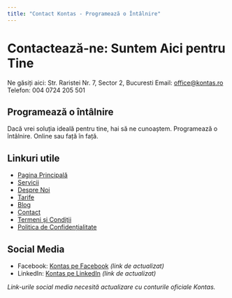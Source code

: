 ```yaml
---
title: "Contact Kontas - Programează o Întâlnire"
---
```

<!-- Hreflang tags for SEO -->
<!--
<link rel="alternate" href="https://kontas.ro/contact/" hreflang="ro-RO" />
<link rel="alternate" href="https://kontas.ro/en/contact/" hreflang="en-RO" />
<link rel="alternate" href="https://kontas.ro/contact/" hreflang="x-default" />
-->

# Contactează-ne: Suntem Aici pentru Tine

Ne găsiți aici: Str. Raristei Nr. 7, Sector 2, Bucuresti
Email: office@kontas.ro
Telefon: 004 0724 205 501

## Programează o întâlnire

Dacă vrei soluția ideală pentru tine, hai să ne cunoaștem. Programează o întâlnire. Online sau față în față.

## Linkuri utile

*   [Pagina Principală](/)
*   [Servicii](/servicii/)
*   [Despre Noi](/despre-noi/)
*   [Tarife](/tarife/)
*   [Blog](/blog/)
*   [Contact](/contact/)
*   [Termeni și Condiții](/termeni-si-conditii/)
*   [Politica de Confidențialitate](/politica-de-confidentialitate/)

## Social Media

*   Facebook: [Kontas pe Facebook](#) *(link de actualizat)*
*   LinkedIn: [Kontas pe LinkedIn](#) *(link de actualizat)*

*Link-urile social media necesită actualizare cu conturile oficiale Kontas.*
